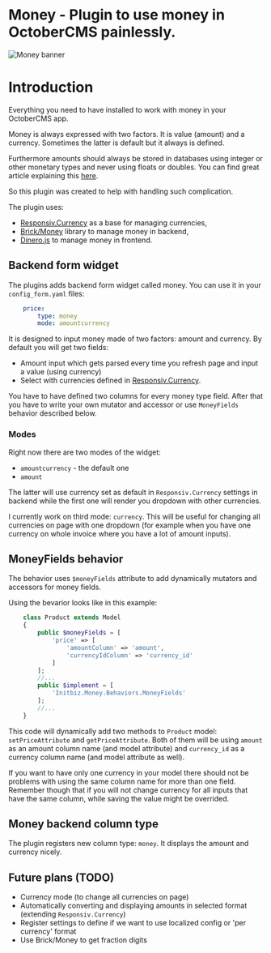 # Money - Plugin to use money in OctoberCMS painlessly. 
![Money banner](https://raw.githubusercontent.com/initbizlab/initbizlab.github.io/master/money/assets/images/money-banner.png)

# Introduction
Everything you need to have installed to work with money in your OctoberCMS app.

Money is always expressed with two factors. It is value (amount) and a currency. Sometimes the latter is default but it always is defined.

Furthermore amounts should always be stored in databases using integer or other monetary types and never using floats or doubles. You can find great article explaining this [here](https://spin.atomicobject.com/2014/08/14/currency-rounding-errors/).

So this plugin was created to help with handling such complication.

The plugin uses:
* [Responsiv.Currency](https://octobercms.com/plugin/responsiv-currency) as a base for managing currencies,
* [Brick/Money](https://github.com/brick/money) library to manage money in backend,
* [Dinero.js](https://sarahdayan.github.io/dinero.js/) to manage money in frontend.

[//]: # (Documentation)

## Backend form widget

The plugins adds backend form widget called money. You can use it in your `config_form.yaml` files:
```yaml
    price:
        type: money
        mode: amountcurrency
```

It is designed to input money made of two factors: amount and currency. By default you will get two fields:

* Amount input which gets parsed every time you refresh page and input a value (using currency)
* Select with currencies defined in [Responsiv.Currency](https://octobercms.com/plugin/responsiv-currency).

You have to have defined two columns for every money type field. After that you have to write your own mutator and accessor or use `MoneyFields` behavior described below.

### Modes
Right now there are two modes of the widget:
* `amountcurrency` - the default one
* `amount`

The latter will use currency set as default in `Responsiv.Currency` settings in backend while the first one will render you dropdown with other currencies.

I currently work on third mode: `currency`. This will be useful for changing all currencies on page with one dropdown (for example when you have one currency on whole invoice where you have a lot of amount inputs).

## MoneyFields behavior
The behavior uses `$moneyFields` attribute to add dynamically mutators and accessors for money fields.

Using the bevarior looks like in this example:

```php
    class Product extends Model
    {
        public $moneyFields = [
            'price' => [
                'amountColumn' => 'amount',
                'currencyIdColumn' => 'currency_id'
            ]
        ];
        //...
        public $implement = [
            'Initbiz.Money.Behaviors.MoneyFields'
        ];
        //...
    }
```

This code will dynamically add two methods to `Product` model: `setPriceAttribute` and `getPriceAttribute`. Both of them will be using `amount` as an amount column name (and model attribute) and `currency_id` as a currency column name (and model attribute as well).

If you want to have only one currency in your model there should not be problems with using the same column name for more than one field. Remember though that if you will not change currency for all inputs that have the same column, while saving the value might be overrided.

## Money backend column type
The plugin registers new column type: `money`. It displays the amount and currency nicely.

## Future plans (TODO)
* Currency mode (to change all currencies on page)
* Automatically converting and displaying amounts in selected format (extending `Responsiv.Currency`)
* Register settings to define if we want to use localized config or 'per currency' format
* Use Brick/Money to get fraction digits
